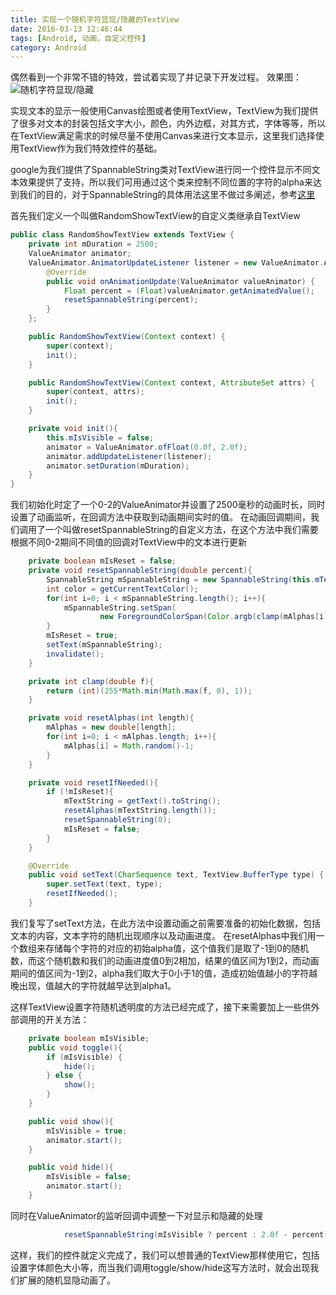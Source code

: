 ```yaml
---
title: 实现一个随机字符显现/隐藏的TextView
date: 2016-03-13 12:46:44
tags: [Android, 动画，自定义控件]
category: Android
---
```


偶然看到一个非常不错的特效，尝试着实现了并记录下开发过程。
效果图：
![随机字符显现/隐藏](http://nightfarmer.github.io/public/static/image/RandomShowTextView.gif)

<!-- more -->

实现文本的显示一般使用Canvas绘图或者使用TextView，TextView为我们提供了很多对文本的封装包括文字大小，颜色，内外边框，对其方式，字体等等，所以在TextView满足需求的时候尽量不使用Canvas来进行文本显示，这里我们选择使用TextView作为我们特效控件的基础。

google为我们提供了SpannableString类对TextView进行同一个控件显示不同文本效果提供了支持，所以我们可用通过这个类来控制不同位置的字符的alpha来达到我们的目的，对于SpannableString的具体用法这里不做过多阐述，参考[这里](http://blog.sina.com.cn/s/blog_5da93c8f0100ul3z.html)

首先我们定义一个叫做RandomShowTextView的自定义类继承自TextView
```java
public class RandomShowTextView extends TextView {
    private int mDuration = 2500;
    ValueAnimator animator;
    ValueAnimator.AnimatorUpdateListener listener = new ValueAnimator.AnimatorUpdateListener() {
        @Override
        public void onAnimationUpdate(ValueAnimator valueAnimator) {
            Float percent = (Float)valueAnimator.getAnimatedValue();
            resetSpannableString(percent);        
        }
    };

    public RandomShowTextView(Context context) {
        super(context);
        init();
    }

    public RandomShowTextView(Context context, AttributeSet attrs) {
        super(context, attrs);
        init();
    }

    private void init(){
        this.mIsVisible = false;
        animator = ValueAnimator.ofFloat(0.0f, 2.0f);
        animator.addUpdateListener(listener);
        animator.setDuration(mDuration);
    }
}

```

我们初始化时定了一个0-2的ValueAnimator并设置了2500毫秒的动画时长，同时设置了动画监听，在回调方法中获取到动画期间实时的值。
在动画回调期间，我们调用了一个叫做resetSpannableString的自定义方法，在这个方法中我们需要根据不同0-2期间不同值的回调对TextView中的文本进行更新

```java
    private boolean mIsReset = false;
    private void resetSpannableString(double percent){
        SpannableString mSpannableString = new SpannableString(this.mTextString);
        int color = getCurrentTextColor();
        for(int i=0; i < mSpannableString.length(); i++){
            mSpannableString.setSpan(
                    new ForegroundColorSpan(Color.argb(clamp(mAlphas[i] + percent), Color.red(color), Color.green(color), Color.blue(color))), i, i + 1, Spanned.SPAN_EXCLUSIVE_EXCLUSIVE);
        }
        mIsReset = true;
        setText(mSpannableString);
        invalidate();
    }

    private int clamp(double f){
        return (int)(255*Math.min(Math.max(f, 0), 1));
    }

    private void resetAlphas(int length){
        mAlphas = new double[length];
        for(int i=0; i < mAlphas.length; i++){
            mAlphas[i] = Math.random()-1;
        }
    }

    private void resetIfNeeded(){
        if (!mIsReset){
            mTextString = getText().toString();
            resetAlphas(mTextString.length());
            resetSpannableString(0);
            mIsReset = false;
        }
    }

    @Override
    public void setText(CharSequence text, TextView.BufferType type) {
        super.setText(text, type);
        resetIfNeeded();
    }
```
我们复写了setText方法，在此方法中设置动画之前需要准备的初始化数据，包括文本的内容，文本字符的随机出现顺序以及动画进度。
在resetAlphas中我们用一个数组来存储每个字符的对应的初始alpha值，这个值我们是取了-1到0的随机数，而这个随机数和我们的动画进度值0到2相加，结果的值区间为1到2，而动画期间的值区间为-1到2，alpha我们取大于0小于1的值，造成初始值越小的字符越晚出现，值越大的字符就越早达到alpha1。

这样TextView设置字符随机透明度的方法已经完成了，接下来需要加上一些供外部调用的开关方法：
```java
    private boolean mIsVisible;
    public void toggle(){
        if (mIsVisible) {
            hide();
        } else {
            show();
        }
    }

    public void show(){
        mIsVisible = true;
        animator.start();
    }

    public void hide(){
        mIsVisible = false;
        animator.start();
    }
```

同时在ValueAnimator的监听回调中调整一下对显示和隐藏的处理
```java
            resetSpannableString(mIsVisible ? percent : 2.0f - percent);
```

这样，我们的控件就定义完成了，我们可以想普通的TextView那样使用它，包括设置字体颜色大小等，而当我们调用toggle/show/hide这写方法时，就会出现我们扩展的随机显隐动画了。

